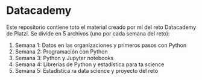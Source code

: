 # Datacademy

Este repositorio contiene toto el material creado por mí del reto Datacademy de Platzi. Se divide en 5 archivos (uno por cada semana del reto):

1. Semana 1: Datos en las organizaciones y primeros pasos con Python
2. Semana 2: Programación con Python
3. Semana 3: Python y Jupyter notebooks
4. Semana 4: Librerías de Python y estadística para ta science
5. Semana 5: Estadística ra data science y proyecto del reto